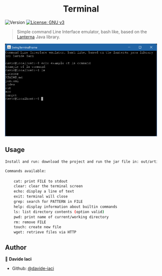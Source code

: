 <h1 align="center">Terminal</h1>
<p>
  <img alt="Version" src="https://img.shields.io/badge/version-1.0-blue.svg?cacheSeconds=2592000" />
  <a href="#" target="https://www.gnu.org/licenses/gpl-3.0.html">
    <img alt="License: GNU v3" src="https://img.shields.io/badge/License-GNU v3-yellow.svg" />
  </a>
</p>

> Simple command Line Interface emulator, bash like, based on the <a href=&#34;https://github.com/mabe02/lanterna&#34;>Lanterna</a> Java library.

![](src/main/resources/readme-img.png)

## Usage

```sh
Install and run: download the project and run the jar file in: out/artifacts/Terminal_jar
```

```sh
Commands available:

    cat: print FILE to stdout
    clear: clear the terminal screen
    echo: display a line of text
    exit: terminal will close
    grep: search for PATTERN in FILE
    help: display information about builtin commands
    ls: list directory contents (option valid)
    pwd: print name of current/working directory
    rm: remove FILE
    touch: create new file
    wget: retrieve files via HTTP

```

## Author

👤 **Davide Iaci**

* Github: [@davide-iaci](https://github.com/davide-iaci)
